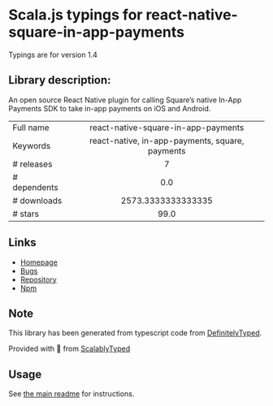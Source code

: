 
# Scala.js typings for react-native-square-in-app-payments

Typings are for version 1.4

## Library description:
An open source React Native plugin for calling Square’s native In-App Payments SDK to take in-app payments on iOS and Android.

|                    |                 |
| ------------------ | :-------------: |
| Full name          | react-native-square-in-app-payments |
| Keywords           | react-native, in-app-payments, square, payments |
| # releases         | 7 |
| # dependents       | 0.0 |
| # downloads        | 2573.3333333333335 |
| # stars            | 99.0 |

## Links
- [Homepage](https://github.com/square/in-app-payments-react-native-plugin)
- [Bugs](https://github.com/square/in-app-payments-react-native-plugin/issues)
- [Repository](https://github.com/square/in-app-payments-react-native-plugin)
- [Npm](https://www.npmjs.com/package/react-native-square-in-app-payments)
    


## Note
This library has been generated from typescript code from [DefinitelyTyped](https://definitelytyped.org).

Provided with :purple_heart: from [ScalablyTyped](https://github.com/oyvindberg/ScalablyTyped)

## Usage
See [the main readme](../../readme.md) for instructions.


